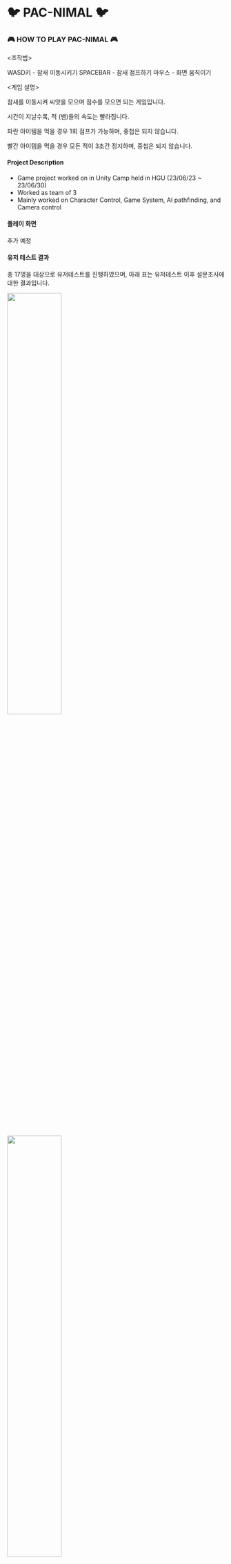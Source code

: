 # 🐦 PAC-NIMAL 🐦
 
### 🎮 HOW TO PLAY PAC-NIMAL 🎮

<조작법>  

WASD키 		- 참새 이동시키기
SPACEBAR 		- 참새 점프하기
마우스 			- 화면 움직이기

<게임 설명>

참새를 이동시켜 씨앗을 모으며 점수를 모으면 되는 게임입니다.

시간이 지날수록, 적 (뱀)들의 속도는 빨라집니다.

파란 아이템을 먹을 경우 1회 점프가 가능하며, 중첩은 되지 않습니다.

빨간 아이템을 먹을 경우 모든 적이 3초간 정지하며, 중첩은 되지 않습니다.


#### Project Description
<ul>
<li>Game project worked on in Unity Camp held in HGU (23/06/23 ~ 23/06/30)</li>
<li>Worked as team of 3</li>
<li>Mainly worked on Character Control, Game System, AI pathfinding, and Camera control</li>
</ul>

#### 플레이 화면

추가 예정

#### 유저 테스트 결과

총 17명을 대상으로 유저테스트를 진행하였으며, 아래 표는 유저테스트 이후 설문조사에 대한 결과입니다.

<img src="https://github.com/kiyounkim/UnityCamp/assets/112357059/f2289bed-8ccb-45e7-b2fd-b707ab8daa3a" width="50%" />
<img src="https://github.com/kiyounkim/UnityCamp/assets/112357059/c948bc09-fe00-46a7-86d1-037188281922" width="50%" />
<img src="https://github.com/kiyounkim/UnityCamp/assets/112357059/6c645259-1931-4fe1-83e0-166f694a55b5" width="50%" />

#### 개선점

1. 적 AI : 현재 Navmesh Agent를 이용하여 최단거리만을 찾기 때문에 모든 적이 같은 패턴으로 이동. 좀 더 "팩맨" 스러운 시스템 개발로 개선 가능
   
2. 미니맵 시스템 : 현재는 위에 카메라를 이용한 미니맵 사용. 해당 시스템 개선 가능.
   
3. 다양한 아이템 : 실제 팩맨처럼 적을 상대할 수 있는 수단 기획 및 개발.
